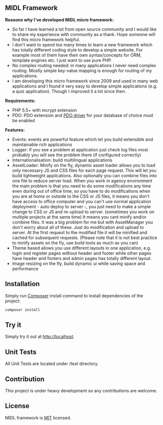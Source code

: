 ## MIDL Framework

**Reasons why I've developed MIDL micro framework:**
- So far I have learned a lot from open source community and I would like to share my experience
	with community as a thank. Hope someone will find this micro framework helpful.
- I don't want to spend too many times to learn a new framework 
which has totally different coding style to develop a simple website. For example most of them have
their own syntax/concepts for ORM, template engines etc. I just want to use pure PHP.
- No complex routing needed: in many applications I never need complex routing. 
	Mostly simple key-value mapping is enough for routing of my applications.
- I am developing this micro framework since 2009 and used in many web applications 
	and I found it very easy to develop simple applications (e.g. a quiz application). Though I improved it
	a lot since then.

**Requirements:**
- PHP 5.5+ with mcrypt extension
- PDO: PDO extension and [PDO driver](http://php.net/manual/pdo.drivers.php) for your database of choice must be enabled

**Features:**
- Events: events are powerful feature which let you build extensible and maintainable rich applications
- Logger: if you see a problem at application just check log files most probably you will see the problem there (if configured correctly)
- Internationalisation: build multilingual applications
- AssetLoader: Minify on the fly, dynamic asset loader allows you to load only necessary JS and CSS files for each page request.
	This will let you build lightweight applications.
	Also optionally you can combine files into one file to reduce server load.
	When you work in agency environment the main problem is that you need to do some modifications any time
	even during out of office time, so you have to do modifications when you are at home or outside to the CSS or JS files,
	it means you don't have access to office computer and you can't use normal application deployment - auto deploy to server -, 
	you just need to make a simple change to CSS or JS
	and re-upload to server. 
	(sometimes you work on multiple projects at the same time) 
	It means you cant minify and/or combine files. It was a big problem for me but with AssetManager you don't worry about
	all of these. Just do modification and upload to server. At the first request to the modified file it will be minified and cached for subsequent requests.
	(Please note that it is not best practice to minify assets on the fly, use build tools as much as you can)
- Theme based allows you use different layouts in one application, 
	e.g. login and register pages without header and footer 
	while other pages have header and footers and admin pages has totally different layout.
- Image resizing on the fly, build dynamic ui while saving space and performance


## Installation

Simply run [Composer](https://getcomposer.org/) install command to install dependencies of the project:

```sh
composer install
```

## Try it

Simply try it out at <http://localhost>.

## Unit Tests

All Unit Tests are located under /test directory.

## Contribution

This project is under heavy development so any contributions are welcome.

## License

MIDL framework is [MIT](http://opensource.org/licenses/MIT) licensed.


